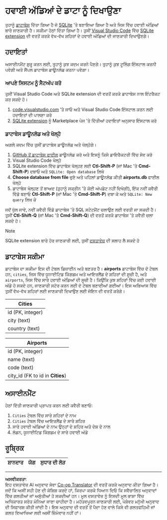 <!--
CO_OP_TRANSLATOR_METADATA:
{
  "original_hash": "25b37acdfb2452917c1aa2e2ca44317a",
  "translation_date": "2025-10-24T09:54:37+00:00",
  "source_file": "2-Working-With-Data/05-relational-databases/assignment.md",
  "language_code": "pa"
}
-->
# ਹਵਾਈ ਅੱਡਿਆਂ ਦੇ ਡਾਟਾ ਨੂੰ ਦਿਖਾਉਣਾ

ਤੁਹਾਨੂੰ [ਡਾਟਾਬੇਸ](https://raw.githubusercontent.com/Microsoft/Data-Science-For-Beginners/main/2-Working-With-Data/05-relational-databases/airports.db) ਦਿੱਤਾ ਗਿਆ ਹੈ ਜੋ [SQLite](https://sqlite.org/index.html) 'ਤੇ ਬਣਾਇਆ ਗਿਆ ਹੈ ਅਤੇ ਜਿਸ ਵਿੱਚ ਹਵਾਈ ਅੱਡਿਆਂ ਬਾਰੇ ਜਾਣਕਾਰੀ ਹੈ। ਸਕੀਮਾ ਹੇਠਾਂ ਦਿੱਤਾ ਗਿਆ ਹੈ। ਤੁਸੀਂ [Visual Studio Code](https://code.visualstudio.com?WT.mc_id=academic-77958-bethanycheum) ਵਿੱਚ [SQLite extension](https://marketplace.visualstudio.com/items?itemName=alexcvzz.vscode-sqlite&WT.mc_id=academic-77958-bethanycheum) ਦੀ ਵਰਤੋਂ ਕਰਕੇ ਵੱਖ-ਵੱਖ ਸ਼ਹਿਰਾਂ ਦੇ ਹਵਾਈ ਅੱਡਿਆਂ ਦੀ ਜਾਣਕਾਰੀ ਦਿਖਾਉਣਗੇ।

## ਹਦਾਇਤਾਂ

ਅਸਾਈਨਮੈਂਟ ਸ਼ੁਰੂ ਕਰਨ ਲਈ, ਤੁਹਾਨੂੰ ਕੁਝ ਕਦਮ ਕਰਨੇ ਪੈਣਗੇ। ਤੁਹਾਨੂੰ ਕੁਝ ਟੂਲਿੰਗ ਇੰਸਟਾਲ ਕਰਨੀ ਪਵੇਗੀ ਅਤੇ ਸੈਂਪਲ ਡਾਟਾਬੇਸ ਡਾਊਨਲੋਡ ਕਰਨਾ ਪਵੇਗਾ।

### ਆਪਣੇ ਸਿਸਟਮ ਨੂੰ ਸੈਟਅੱਪ ਕਰੋ

ਤੁਸੀਂ Visual Studio Code ਅਤੇ SQLite extension ਦੀ ਵਰਤੋਂ ਕਰਕੇ ਡਾਟਾਬੇਸ ਨਾਲ ਇੰਟਰੈਕਟ ਕਰ ਸਕਦੇ ਹੋ।

1. [code.visualstudio.com](https://code.visualstudio.com?WT.mc_id=academic-77958-bethanycheum) 'ਤੇ ਜਾਓ ਅਤੇ Visual Studio Code ਇੰਸਟਾਲ ਕਰਨ ਲਈ ਹਦਾਇਤਾਂ ਦੀ ਪਾਲਣਾ ਕਰੋ
1. [SQLite extension](https://marketplace.visualstudio.com/items?itemName=alexcvzz.vscode-sqlite&WT.mc_id=academic-77958-bethanycheum) ਨੂੰ Marketplace ਪੇਜ 'ਤੇ ਦਿੱਤੀਆਂ ਹਦਾਇਤਾਂ ਅਨੁਸਾਰ ਇੰਸਟਾਲ ਕਰੋ

### ਡਾਟਾਬੇਸ ਡਾਊਨਲੋਡ ਅਤੇ ਖੋਲ੍ਹੋ

ਅਗਲੇ ਕਦਮ ਵਿੱਚ ਤੁਸੀਂ ਡਾਟਾਬੇਸ ਡਾਊਨਲੋਡ ਅਤੇ ਖੋਲ੍ਹੋਗੇ।

1. [GitHub ਤੋਂ ਡਾਟਾਬੇਸ ਫਾਈਲ](https://raw.githubusercontent.com/Microsoft/Data-Science-For-Beginners/main/2-Working-With-Data/05-relational-databases/airports.db) ਡਾਊਨਲੋਡ ਕਰੋ ਅਤੇ ਇਸਨੂੰ ਕਿਸੇ ਡਾਇਰੈਕਟਰੀ ਵਿੱਚ ਸੇਵ ਕਰੋ
1. Visual Studio Code ਖੋਲ੍ਹੋ
1. SQLite extension ਵਿੱਚ ਡਾਟਾਬੇਸ ਖੋਲ੍ਹਣ ਲਈ **Ctl-Shift-P** (ਜਾਂ Mac 'ਤੇ **Cmd-Shift-P**) ਦਬਾਓ ਅਤੇ `SQLite: Open database` ਲਿਖੋ
1. **Choose database from file** ਚੁਣੋ ਅਤੇ ਪਹਿਲਾਂ ਡਾਊਨਲੋਡ ਕੀਤੀ **airports.db** ਫਾਈਲ ਖੋਲ੍ਹੋ
1. ਡਾਟਾਬੇਸ ਖੋਲ੍ਹਣ ਤੋਂ ਬਾਅਦ (ਤੁਹਾਨੂੰ ਸਕ੍ਰੀਨ 'ਤੇ ਕੋਈ ਅੱਪਡੇਟ ਨਹੀਂ ਦਿਖੇਗੀ), ਇੱਕ ਨਵੀਂ ਕਵੈਰੀ ਵਿੰਡੋ ਬਣਾਓ **Ctl-Shift-P** (ਜਾਂ Mac 'ਤੇ **Cmd-Shift-P**) ਦਬਾ ਕੇ ਅਤੇ `SQLite: New query` ਲਿਖ ਕੇ

ਜਦੋਂ ਖੁੱਲ ਜਾਵੇ, ਨਵੀਂ ਕਵੈਰੀ ਵਿੰਡੋ ਡਾਟਾਬੇਸ 'ਤੇ SQL ਸਟੇਟਮੈਂਟ ਚਲਾਉਣ ਲਈ ਵਰਤੀ ਜਾ ਸਕਦੀ ਹੈ। ਤੁਸੀਂ **Ctl-Shift-Q** (ਜਾਂ Mac 'ਤੇ **Cmd-Shift-Q**) ਦੀ ਵਰਤੋਂ ਕਰਕੇ ਡਾਟਾਬੇਸ 'ਤੇ ਕਵੈਰੀ ਚਲਾ ਸਕਦੇ ਹੋ।

> [!NOTE] 
> SQLite extension ਬਾਰੇ ਹੋਰ ਜਾਣਕਾਰੀ ਲਈ, ਤੁਸੀਂ [ਦਸਤਾਵੇਜ਼](https://marketplace.visualstudio.com/items?itemName=alexcvzz.vscode-sqlite&WT.mc_id=academic-77958-bethanycheum) ਦੀ ਸਲਾਹ ਲੈ ਸਕਦੇ ਹੋ

## ਡਾਟਾਬੇਸ ਸਕੀਮਾ

ਡਾਟਾਬੇਸ ਦਾ ਸਕੀਮਾ ਇਸ ਦੀ ਟੇਬਲ ਡਿਜ਼ਾਈਨ ਅਤੇ ਬਣਤਰ ਹੈ। **airports** ਡਾਟਾਬੇਸ ਵਿੱਚ ਦੋ ਟੇਬਲ ਹਨ, `cities`, ਜਿਸ ਵਿੱਚ ਯੂਨਾਈਟਿਡ ਕਿੰਗਡਮ ਅਤੇ ਆਇਰਲੈਂਡ ਦੇ ਸ਼ਹਿਰਾਂ ਦੀ ਸੂਚੀ ਹੈ, ਅਤੇ `airports`, ਜਿਸ ਵਿੱਚ ਸਾਰੇ ਹਵਾਈ ਅੱਡਿਆਂ ਦੀ ਸੂਚੀ ਹੈ। ਕਿਉਂਕਿ ਕੁਝ ਸ਼ਹਿਰਾਂ ਵਿੱਚ ਕਈ ਹਵਾਈ ਅੱਡੇ ਹੋ ਸਕਦੇ ਹਨ, ਜਾਣਕਾਰੀ ਸਟੋਰ ਕਰਨ ਲਈ ਦੋ ਟੇਬਲ ਬਣਾਈਆਂ ਗਈਆਂ। ਇਸ ਅਭਿਆਸ ਵਿੱਚ ਤੁਸੀਂ ਵੱਖ-ਵੱਖ ਸ਼ਹਿਰਾਂ ਲਈ ਜਾਣਕਾਰੀ ਦਿਖਾਉਣ ਲਈ ਜੋਇਨ ਦੀ ਵਰਤੋਂ ਕਰੋਗੇ।

| Cities           |
| ---------------- |
| id (PK, integer) |
| city (text)      |
| country (text)   |

| Airports                         |
| -------------------------------- |
| id (PK, integer)                 |
| name (text)                      |
| code (text)                      |
| city_id (FK to id in **Cities**) |

## ਅਸਾਈਨਮੈਂਟ

ਹੇਠਾਂ ਦਿੱਤੀ ਜਾਣਕਾਰੀ ਪ੍ਰਾਪਤ ਕਰਨ ਲਈ ਕਵੈਰੀ ਬਣਾਓ:

1. `Cities` ਟੇਬਲ ਵਿੱਚ ਸਾਰੇ ਸ਼ਹਿਰਾਂ ਦੇ ਨਾਮ
1. `Cities` ਟੇਬਲ ਵਿੱਚ ਆਇਰਲੈਂਡ ਦੇ ਸਾਰੇ ਸ਼ਹਿਰ
1. ਸਾਰੇ ਹਵਾਈ ਅੱਡਿਆਂ ਦੇ ਨਾਮ ਉਨ੍ਹਾਂ ਦੇ ਸ਼ਹਿਰ ਅਤੇ ਦੇਸ਼ ਦੇ ਨਾਲ
1. ਲੰਡਨ, ਯੂਨਾਈਟਿਡ ਕਿੰਗਡਮ ਦੇ ਸਾਰੇ ਹਵਾਈ ਅੱਡੇ

## ਰੂਬ੍ਰਿਕ

| ਸ਼ਾਨਦਾਰ | ਯੋਗ | ਸੁਧਾਰ ਦੀ ਲੋੜ |
| --------- | -------- | ----------------- |

---

**ਅਸਵੀਕਰਤਾ**:  
ਇਹ ਦਸਤਾਵੇਜ਼ AI ਅਨੁਵਾਦ ਸੇਵਾ [Co-op Translator](https://github.com/Azure/co-op-translator) ਦੀ ਵਰਤੋਂ ਕਰਕੇ ਅਨੁਵਾਦ ਕੀਤਾ ਗਿਆ ਹੈ। ਜਦੋਂ ਕਿ ਅਸੀਂ ਸਹੀ ਹੋਣ ਦੀ ਕੋਸ਼ਿਸ਼ ਕਰਦੇ ਹਾਂ, ਕਿਰਪਾ ਕਰਕੇ ਧਿਆਨ ਦਿਓ ਕਿ ਸਵੈਚਾਲਿਤ ਅਨੁਵਾਦਾਂ ਵਿੱਚ ਗਲਤੀਆਂ ਜਾਂ ਅਸੁੱਤੀਆਂ ਹੋ ਸਕਦੀਆਂ ਹਨ। ਮੂਲ ਦਸਤਾਵੇਜ਼ ਨੂੰ ਇਸਦੀ ਮੂਲ ਭਾਸ਼ਾ ਵਿੱਚ ਅਧਿਕਾਰਤ ਸਰੋਤ ਮੰਨਿਆ ਜਾਣਾ ਚਾਹੀਦਾ ਹੈ। ਮਹੱਤਵਪੂਰਨ ਜਾਣਕਾਰੀ ਲਈ, ਪੇਸ਼ੇਵਰ ਮਨੁੱਖੀ ਅਨੁਵਾਦ ਦੀ ਸਿਫਾਰਸ਼ ਕੀਤੀ ਜਾਂਦੀ ਹੈ। ਇਸ ਅਨੁਵਾਦ ਦੀ ਵਰਤੋਂ ਤੋਂ ਪੈਦਾ ਹੋਣ ਵਾਲੇ ਕਿਸੇ ਵੀ ਗਲਤਫਹਿਮੀ ਜਾਂ ਗਲਤ ਵਿਆਖਿਆ ਲਈ ਅਸੀਂ ਜ਼ਿੰਮੇਵਾਰ ਨਹੀਂ ਹਾਂ।